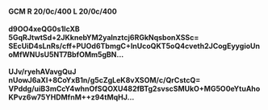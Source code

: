 #### GCM R 20/0c/400 L 20/0c/400
**d9OO4xeQG0s1lcXB**<br/>**5GqRJtwtSd+2JKknebYM2yalnztcj6RGkNqsbonXSSc=**<br/>**SEcUiD4sLnRs/cff+PUOd6TbmgC+InUcoQKT5oQ4cveth2JCogEyygioUnoMfWNUsU5NT7BbfOMm5gBN...**<br/><br/>
**UJv/ryehAVavgQuJ**<br/>**nUowJ6aXI+8CoYxB1n/g5cZgLeK8vXSOM/c/QrCstcQ=**<br/>**VPddg/uiB3mCcY4whnOfSQOXU482fBTg2svscSMUkO+MG5O0eYtuAhoKPvz6w75YHDMfnM++z94tMqHJ...**